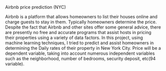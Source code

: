 Airbnb price prediction (NYC)

Airbnb is a platform that allows homeowners to list their houses online and charge guests to stay in them. Typically homeowners determine the price. Despite the fact that Airbnb and other sites offer some general advice, there are presently no free and accurate programs that assist hosts in pricing their properties using a variety of data factors. In this project, using machine learning techniques, I tried to predict and assist homeowners in determining the Daily rates of their property in New York City. Price will be a dependent variable, taking into account numerous independent variables such as the neighborhood, number of bedrooms, security deposit, etc(94 variable).
